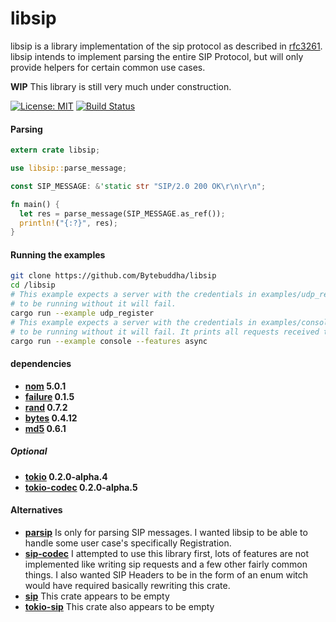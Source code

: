 # libsip

libsip is a library implementation of the sip protocol as described in
[rfc3261](https://tools.ietf.org/html/rfc3261). libsip intends to implement
parsing the entire SIP Protocol, but will only provide helpers for certain
common use cases.

**WIP** This library is still very much under construction.

[![License: MIT](https://img.shields.io/badge/License-MIT-yellow.svg)](https://opensource.org/licenses/MIT)
[![Build Status](https://travis-ci.org/bytebuddha/libsip.svg?branch=master)](https://travis-ci.org/bytebuddha/libsip)

#### Parsing

```rust
extern crate libsip;

use libsip::parse_message;

const SIP_MESSAGE: &'static str "SIP/2.0 200 OK\r\n\r\n";

fn main() {
  let res = parse_message(SIP_MESSAGE.as_ref());
  println!("{:?}", res);
}
```

#### Running the examples
```bash
git clone https://github.com/Bytebuddha/libsip
cd /libsip
# This example expects a server with the credentials in examples/udp_register.rs
# to be running without it will fail.
cargo run --example udp_register
# This example expects a server with the credentials in examples/console.rs
# to be running without it will fail. It prints all requests received to the terminal
cargo run --example console --features async
```

#### dependencies
  - **[nom](https://crates.io/crates/nom) 5.0.1**
  - **[failure](https://crates.io/crates/failure) 0.1.5**
  - **[rand](https://crates.io/crates/rand) 0.7.2**
  - **[bytes](https://crates.io/crates/bytes) 0.4.12**
  - **[md5](https://crates.io/crates/md5) 0.6.1**
##### Optional
  - **[tokio](https://crates.io/crates/tokio) 0.2.0-alpha.4**
  - **[tokio-codec](https://crates.io/crates/tokio-codec) 0.2.0-alpha.5**

#### Alternatives
  - **[parsip](https://crates/crates/parsip)**
  Is only for parsing SIP messages. I wanted libsip to be able to handle some user case's
  specifically Registration.
  - **[sip-codec](https://crates/crates/sip-codec)**
  I attempted to use this library first, lots of features are not implemented like writing
  sip requests and a few other fairly common things. I also wanted SIP Headers to be in the form of an enum witch would have required
  basically rewriting this crate.
  - **[sip](https://crates/crates/sip)**
  This crate appears to be empty
  - **[tokio-sip](https://crates.io/crates/tokio-sip)**
  This crate also appears to be empty
